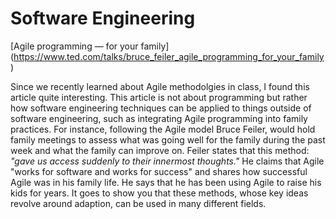 # Software Engineering

[Agile programming — for your family] (https://www.ted.com/talks/bruce_feiler_agile_programming_for_your_family)

Since we recently learned about Agile methodolgies in class, I found this article quite interesting. This article is not about programming but rather how software engineering techniques can be applied to things outside of software engineering, such as integrating Agile programming into family practices. For instance, following the Agile model Bruce Feiler, would hold family meetings to assess what was going well for the family during the past week and what the family can improve on. Feiler states that this method: *"gave us access suddenly to their innermost thoughts."* He claims that Agile "works for software and works for success" and shares how successful Agile was in his family life. He says that he has been using Agile to raise his kids for years. It goes to show you that these methods, whose key ideas revolve around adaption, can be used in many different fields. 
